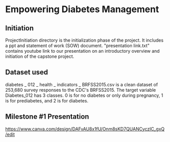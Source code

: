 # Empowering Diabetes Management
## Initiation
ProjectInitiation directory is the initialization phase of the project. It includes a ppt and statement of work (SOW) document. "presentation link.txt" contains youtube link to our presentation on an introductory overview and initiation of the capstone project. 

## Dataset used
diabetes _ 012 _ health _ indicators _ BRFSS2015.csv is a clean dataset of 253,680 survey responses to the CDC's BRFSS2015. The target variable Diabetes_012 has 3 classes. 0 is for no diabetes or only during pregnancy, 1 is for prediabetes, and 2 is for diabetes.

## Milestone #1 Presentation
https://www.canva.com/design/DAFvAU8x1fU/Onm8sKD7QUANCyczIC_gxQ/edit
